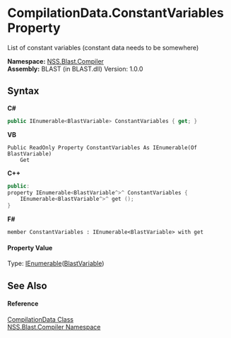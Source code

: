 # CompilationData.ConstantVariables Property 
 

List of constant variables (constant data needs to be somewhere)

**Namespace:**&nbsp;<a href="26a25caa-f50b-92ad-f15c-dbb9db1493ae">NSS.Blast.Compiler</a><br />**Assembly:**&nbsp;BLAST (in BLAST.dll) Version: 1.0.0

## Syntax

**C#**<br />
``` C#
public IEnumerable<BlastVariable> ConstantVariables { get; }
```

**VB**<br />
``` VB
Public ReadOnly Property ConstantVariables As IEnumerable(Of BlastVariable)
	Get
```

**C++**<br />
``` C++
public:
property IEnumerable<BlastVariable^>^ ConstantVariables {
	IEnumerable<BlastVariable^>^ get ();
}
```

**F#**<br />
``` F#
member ConstantVariables : IEnumerable<BlastVariable> with get

```


#### Property Value
Type: <a href="https://docs.microsoft.com/dotnet/api/system.collections.generic.ienumerable-1" target="_blank" rel="noopener noreferrer">IEnumerable</a>(<a href="f06b3ca6-6fc7-2463-b0e0-c8541bfc9d8d">BlastVariable</a>)

## See Also


#### Reference
<a href="52667f7e-8dc6-6543-e265-fdc90d6834fa">CompilationData Class</a><br /><a href="26a25caa-f50b-92ad-f15c-dbb9db1493ae">NSS.Blast.Compiler Namespace</a><br />